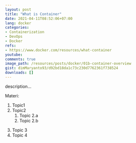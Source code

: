 ```yaml
---
layout: post
title: "What is Container"
date: 2021-04-11T08:52:06+07:00
lang: docker
categories:
- Containerization
- DevOps
- Docker
refs: 
- https://www.docker.com/resources/what-container
youtube: 
comments: true
image_path: /resources/posts/docker/01b-container-overview
gist: dimMaryanto93/d92bd18da1c73c230d7762361f738524
downloads: []
---
```



description...

Materi: 

1. Topic1
2. Topic2
    1. Topic 2.a
    2. Topic 2.b
<!--more-->
3. Topic 3
4. Topic 4
